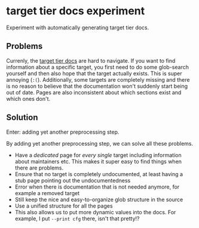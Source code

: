 # target tier docs experiment

Experiment with automatically generating target tier docs.

## Problems

Currenly, the [target tier docs](https://doc.rust-lang.org/rustc/platform-support.html) are hard to navigate.
If you want to find information about a specific target, you first need to do some glob-search yourself and then also hope
that the target actually exists. This is super annoying (`:(`). Additionally, some targets are completely missing and there
is no reason to believe that the documentation won't suddenly start being out of date.
Pages are also inconsistent about which sections exist and which ones don't.

## Solution

Enter: adding yet another preprocessing step.

By adding yet another preprocessing step, we can solve all these problems.
- Have a *dedicated* page for *every single* target including information about maintainers etc. 
  This makes it super easy to find things when there are problems.
- Ensure that no target is completely undocumented, at least having a stub page pointing out the undocumentedness
- Error when there is documentation that is not needed anymore, for example a removed target
- Still keep the nice and easy-to-organize glob structure in the source
- Use a unified structure for all the pages
- This also allows us to put more dynamic values into the docs. For example, I put `--print cfg` there, isn't that pretty!?
